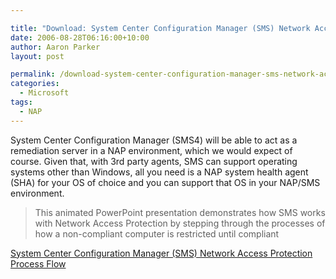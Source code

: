 ```yaml
---

title: "Download: System Center Configuration Manager (SMS) Network Access Protection Process Flow"
date: 2006-08-28T06:16:00+10:00
author: Aaron Parker
layout: post

permalink: /download-system-center-configuration-manager-sms-network-access-protection-process-flow/
categories:
  - Microsoft
tags:
  - NAP
---
```

System Center Configuration Manager (SMS4) will be able to act as a remediation server in a NAP environment, which we would expect of course. Given that, with 3rd party agents, SMS can support operating systems other than Windows, all you need is a NAP system health agent (SHA) for your OS of choice and you can support that OS in your NAP/SMS environment.

> <span>This animated PowerPoint presentation demonstrates how SMS works with Network Access Protection by stepping through the processes of how a non-compliant computer is restricted until compliant</span>

<span><a href="http://www.microsoft.com/downloads/details.aspx?familyid=bf4107e8-849d-48d3-a70a-ee258aeab28d&displaylang=en">System Center Configuration Manager (SMS) Network Access Protection Process Flow</a></span>